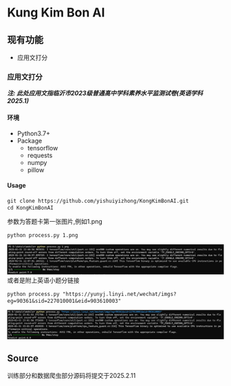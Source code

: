 # Kung Kim Bon AI
## 现有功能
+ 应用文打分

### 应用文打分
***注: 此处应用文指临沂市2023级普通高中学科素养水平监测试卷(英语学科2025.1)***
#### 环境
+ Python3.7+
+ Package
  + tensorflow
  + requests
  + numpy
  + pillow 
#### Usage
```shell
git clone https://github.com/yishuiyizhong/KongKimBonAI.git
cd KongKimBonAI
```
参数为答题卡第一张图片,例如1.png
```shell
python process.py 1.png
```
![P1](./asse/2.png)
或者是附上英语小题分链接
```shell
python process.py "https://yunyj.linyi.net/wechat/imgs?eg=90361&sid=227010001&eid=903610003"
```
![P1](./asse/1.png)

## Source
训练部分和数据爬虫部分源码将提交于2025.2.11